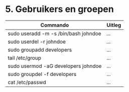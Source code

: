 # 5. Gebruikers en groepen

Commando | Uitleg
--- | ---
sudo useradd -m -s /bin/bash johndoe | _..._
sudo userdel -r johndoe | _..._
sudo groupadd developers | ...
tail /etc/group | ...
sudo usermod -aG developers johndoe | ...
sudo groupdel -f developers | ...
cat /etc/passwd | ...
